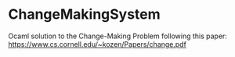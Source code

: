 # ChangeMakingSystem
Ocaml solution to the Change-Making Problem following this paper: https://www.cs.cornell.edu/~kozen/Papers/change.pdf
